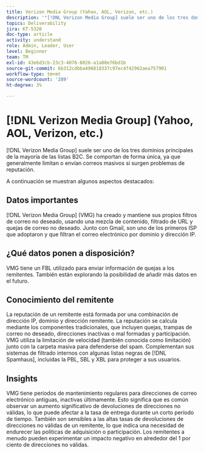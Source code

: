 ```yaml
---
title: Verizon Media Group (Yahoo, AOL, Verizon, etc.)
description: '"[!DNL Verizon Media Group] suele ser uno de los tres dominios principales de la mayoría de las listas B2C. Se comportan de manera única, ya que generalmente limitan o agrandan el correo si surgen problemas de reputación".'
topics: Deliverability
jira: KT-5320
doc-type: article
activity: understand
role: Admin, Leader, User
level: Beginner
team: TM
exl-id: 43e6d3cb-23c3-4076-8026-a1a08e76bd1b
source-git-commit: 6b312cdbba496818337c97ec4f42962aea757901
workflow-type: tm+mt
source-wordcount: '289'
ht-degree: 3%

---
```


# [!DNL Verizon Media Group] (Yahoo, AOL, Verizon, etc.)

[!DNL Verizon Media Group] suele ser uno de los tres dominios principales de la mayoría de las listas B2C. Se comportan de forma única, ya que generalmente limitan o envían correos masivos si surgen problemas de reputación.

A continuación se muestran algunos aspectos destacados:

## Datos importantes

[!DNL Verizon Media Group] (VMG) ha creado y mantiene sus propios filtros de correo no deseado, usando una mezcla de contenido, filtrado de URL y quejas de correo no deseado. Junto con Gmail, son uno de los primeros ISP que adoptaron y que filtran el correo electrónico por dominio y dirección IP.

## ¿Qué datos ponen a disposición?

VMG tiene un FBL utilizado para enviar información de quejas a los remitentes. También están explorando la posibilidad de añadir más datos en el futuro.

## Conocimiento del remitente

La reputación de un remitente está formada por una combinación de dirección IP, dominio y dirección remitente. La reputación se calcula mediante los componentes tradicionales, que incluyen quejas, trampas de correo no deseado, direcciones inactivas o mal formadas y participación. VMG utiliza la limitación de velocidad (también conocida como limitación) junto con la carpeta masiva para defenderse del spam. Complementan sus sistemas de filtrado internos con algunas listas negras de [!DNL Spamhaus], incluidas la PBL, SBL y XBL para proteger a sus usuarios.

## Insights

VMG tiene períodos de mantenimiento regulares para direcciones de correo electrónico antiguas, inactivas últimamente. Esto significa que es común observar un aumento significativo de devoluciones de direcciones no válidas, lo que puede afectar a la tasa de entrega durante un corto período de tiempo. También son sensibles a las altas tasas de devoluciones de direcciones no válidas de un remitente, lo que indica una necesidad de endurecer las políticas de adquisición o participación. Los remitentes a menudo pueden experimentar un impacto negativo en alrededor del 1 por ciento de direcciones no válidas.
